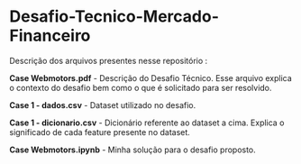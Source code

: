 # Desafio-Tecnico-Mercado-Financeiro
Descrição dos arquivos presentes nesse repositório :

**Case Webmotors.pdf** - Descrição do Desafio Técnico. Esse arquivo explica o contexto do desafio bem como o que é solicitado para ser resolvido.

**Case 1 - dados.csv** - Dataset utilizado no desafio.

**Case 1 - dicionario.csv** - Dicionário referente ao dataset a cima. Explica o significado de cada feature presente no dataset.

**Case Webmotors.ipynb** - Minha solução para o desafio proposto.
